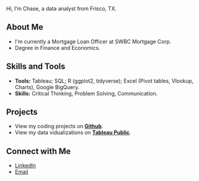 Hi, I’m Chase, a data analyst from Frisco, TX. 

## About Me
- I'm currently a Mortgage Loan Officer at SWBC Mortgage Corp. 
- Degree in Finance and Economics.

## Skills and Tools
- **Tools:** Tableau; SQL; R (ggplot2, tidyverse); Excel (Pivot tables, Vlookup, Charts), Google BigQuery.
- **Skills:** Critical Thinking, Problem Solving, Communication.

## Projects
- View my coding projects on [**Github**](https://github.com/chasegaskill?tab=repositories).
- View my data vidualizations on [**Tableau Public**](https://public.tableau.com/app/profile/chase.gaskill).

## Connect with Me
- [LinkedIn](https://www.linkedin.com/in/chasegaskill/)
- [Email](mailto:chase.gaskill@outlook.com)
